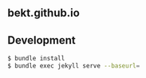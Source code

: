 ## bekt.github.io

## Development

```sh
$ bundle install
$ bundle exec jekyll serve --baseurl=
```

